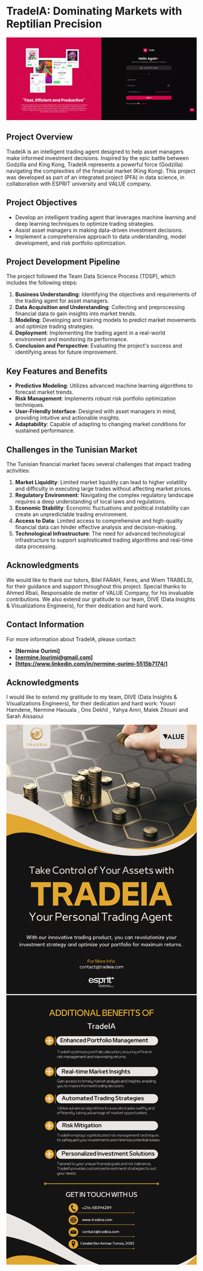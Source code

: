 # TradeIA: Dominating Markets with Reptilian Precision

![TradeIA App](0001.jpg)

## Project Overview

TradeIA is an intelligent trading agent designed to help asset managers make informed investment decisions. Inspired by the epic battle between Godzilla and King Kong, TradeIA represents a powerful force (Godzilla) navigating the complexities of the financial market (King Kong). This project was developed as part of an integrated project (PFA) in data science, in collaboration with ESPRIT university and VALUE company.

## Project Objectives

- Develop an intelligent trading agent that leverages machine learning and deep learning techniques to optimize trading strategies.
- Assist asset managers in making data-driven investment decisions.
- Implement a comprehensive approach to data understanding, model development, and risk portfolio optimization.

## Project Development Pipeline

The project followed the Team Data Science Process (TDSP), which includes the following steps:

1. **Business Understanding**: Identifying the objectives and requirements of the trading agent for asset managers.
2. **Data Acquisition and Understanding**: Collecting and preprocessing financial data to gain insights into market trends.
3. **Modeling**: Developing and training models to predict market movements and optimize trading strategies.
4. **Deployment**: Implementing the trading agent in a real-world environment and monitoring its performance.
5. **Conclusion and Perspective**: Evaluating the project's success and identifying areas for future improvement.

## Key Features and Benefits

- **Predictive Modeling**: Utilizes advanced machine learning algorithms to forecast market trends.
- **Risk Management**: Implements robust risk portfolio optimization techniques.
- **User-Friendly Interface**: Designed with asset managers in mind, providing intuitive and actionable insights.
- **Adaptability**: Capable of adapting to changing market conditions for sustained performance.

## Challenges in the Tunisian Market

The Tunisian financial market faces several challenges that impact trading activities:

1. **Market Liquidity**: Limited market liquidity can lead to higher volatility and difficulty in executing large trades without affecting market prices.
2. **Regulatory Environment**: Navigating the complex regulatory landscape requires a deep understanding of local laws and regulations.
3. **Economic Stability**: Economic fluctuations and political instability can create an unpredictable trading environment.
4. **Access to Data**: Limited access to comprehensive and high-quality financial data can hinder effective analysis and decision-making.
5. **Technological Infrastructure**: The need for advanced technological infrastructure to support sophisticated trading algorithms and real-time data processing.

## Acknowledgments

We would like to thank our tutors, Bilel FARAH, Feres, and Wiem TRABELSI, for their guidance and support throughout this project. Special thanks to Ahmed Rbaii, Responsable de metier of VALUE Company, for his invaluable contributions. We also extend our gratitude to our team, DIVE (Data Insights & Visualizations Engineers), for their dedication and hard work.

## Contact Information

For more information about TradeIA, please contact:

- **[Nermine Ourimi]**
- **[nermine.lourimi@gmail.com]**
- **[https://www.linkedin.com/in/nermine-ourimi-5515b7174/]**

## Acknowledgments
I would like to extend my gratitude to my team, DIVE (Data Insights & Visualizations Engineers), for their dedication and hard work:
Yousri Hamdene, Nermine Haouala , Ons Dekhil , Yahya Amri, Malek Zitouni and Sarah Aissaoui

![TradeIA Poster1](Poster1.png)
![TradeIA Poster2](Poster2.png)


